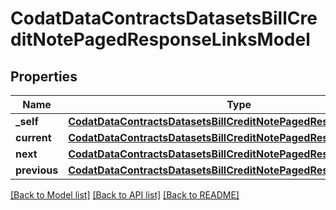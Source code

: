 # CodatDataContractsDatasetsBillCreditNotePagedResponseLinksModel


## Properties
Name | Type | Description | Notes
------------ | ------------- | ------------- | -------------
**_self** | [**CodatDataContractsDatasetsBillCreditNotePagedResponseHrefModel**](CodatDataContractsDatasetsBillCreditNotePagedResponseHrefModel.md) |  | [optional] 
**current** | [**CodatDataContractsDatasetsBillCreditNotePagedResponseHrefModel**](CodatDataContractsDatasetsBillCreditNotePagedResponseHrefModel.md) |  | [optional] 
**next** | [**CodatDataContractsDatasetsBillCreditNotePagedResponseHrefModel**](CodatDataContractsDatasetsBillCreditNotePagedResponseHrefModel.md) |  | [optional] 
**previous** | [**CodatDataContractsDatasetsBillCreditNotePagedResponseHrefModel**](CodatDataContractsDatasetsBillCreditNotePagedResponseHrefModel.md) |  | [optional] 

[[Back to Model list]](../README.md#documentation-for-models) [[Back to API list]](../README.md#documentation-for-api-endpoints) [[Back to README]](../README.md)


